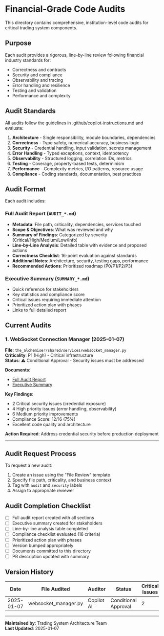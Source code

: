 # Financial-Grade Code Audits

This directory contains comprehensive, institution-level code audits for critical trading system components.

## Purpose

Each audit provides a rigorous, line-by-line review following financial industry standards for:
- Correctness and contracts
- Security and compliance
- Observability and tracing
- Error handling and resilience
- Testing and validation
- Performance and complexity

## Audit Standards

All audits follow the guidelines in [.github/copilot-instructions.md](../../.github/copilot-instructions.md) and evaluate:

1. **Architecture** - Single responsibility, module boundaries, dependencies
2. **Correctness** - Type safety, numerical accuracy, business logic
3. **Security** - Credential handling, input validation, secrets management
4. **Error Handling** - Typed exceptions, context, idempotency
5. **Observability** - Structured logging, correlation IDs, metrics
6. **Testing** - Coverage, property-based tests, determinism
7. **Performance** - Complexity metrics, I/O patterns, resource usage
8. **Compliance** - Coding standards, documentation, best practices

## Audit Format

Each audit includes:

### Full Audit Report (`AUDIT_*.md`)
- **Metadata**: File path, criticality, dependencies, services touched
- **Scope & Objectives**: What was reviewed and why
- **Summary of Findings**: Categorized by severity (Critical/High/Medium/Low/Info)
- **Line-by-Line Analysis**: Detailed table with evidence and proposed actions
- **Correctness Checklist**: 16-point evaluation against standards
- **Additional Notes**: Architecture, security, testing gaps, performance
- **Recommended Actions**: Prioritized roadmap (P0/P1/P2/P3)

### Executive Summary (`SUMMARY_*.md`)
- Quick reference for stakeholders
- Key statistics and compliance score
- Critical issues requiring immediate attention
- Prioritized action plan with phases
- Links to full detailed report

## Current Audits

### 1. WebSocket Connection Manager (2025-01-07)

**File**: `the_alchemiser/shared/services/websocket_manager.py`  
**Criticality**: P1 (High) - Critical infrastructure  
**Status**: ⚠️ Conditional Approval - Security issues must be addressed

**Documents**:
- [Full Audit Report](./AUDIT_websocket_manager_2025-01-07.md)
- [Executive Summary](./SUMMARY_websocket_manager_audit.md)

**Key Findings**:
- 2 Critical security issues (credential exposure)
- 4 High priority issues (error handling, observability)
- 6 Medium priority improvements
- Compliance Score: 12/16 (75%)
- Excellent code quality and architecture

**Action Required**: Address credential security before production deployment

---

## Audit Request Process

To request a new audit:

1. Create an issue using the "File Review" template
2. Specify file path, criticality, and business context
3. Tag with `audit` and `security` labels
4. Assign to appropriate reviewer

## Audit Completion Checklist

- [ ] Full audit report created with all sections
- [ ] Executive summary created for stakeholders
- [ ] Line-by-line analysis table completed
- [ ] Compliance checklist evaluated (16 criteria)
- [ ] Prioritized action plan with phases
- [ ] Version bumped appropriately
- [ ] Documents committed to this directory
- [ ] PR description updated with summary

## Version History

| Date | File Audited | Auditor | Status | Critical Issues |
|------|--------------|---------|--------|-----------------|
| 2025-01-07 | websocket_manager.py | Copilot AI | Conditional Approval | 2 |

---

**Maintained by**: Trading System Architecture Team  
**Last Updated**: 2025-01-07
